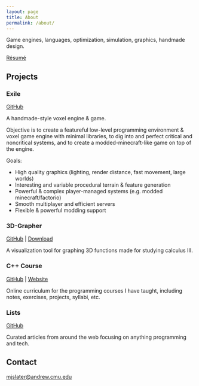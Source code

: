 ```yaml
---
layout: page
title: About
permalink: /about/
---
```


Game engines, languages, optimization, simulation, graphics, handmade design.  

[Résumé](assets/resume.pdf)

## Projects

### Exile

[GitHub](https://github.com/TheNumbat/exile)

A handmade-style voxel engine & game.

Objective is to create a featureful low-level programming environment & voxel game engine with minimal libraries, to dig into and perfect critical and noncritical systems, and to create a modded-minecraft-like game on top of the engine.

Goals:
   - High quality graphics (lighting, render distance, fast movement, large worlds)
   - Interesting and variable procedural terrain & feature generation
   - Powerful & complex player-managed systems (e.g. modded minecraft/factorio)
   - Smooth multiplayer and efficient servers
   - Flexible & powerful modding support

### 3D-Grapher

[GitHub](https://github.com/TheNumbat/3D-Grapher) | [Download](https://github.com/TheNumbat/3D-Grapher/releases)

A visualization tool for graphing 3D functions made for studying calculus III.

### C++ Course

[GitHub](https://github.com/TheNumbat/cpp-course) | [Website](https://thenumbat.github.io/cpp-course)

Online curriculum for the programming courses I have taught, including notes, exercises, projects, syllabi, etc.

### Lists

[GitHub](https://github.com/TheNumbat/Lists)

Curated articles from around the web focusing on anything programming and tech.

## Contact

[mjslater@andrew.cmu.edu](mailto:mjslater@andrew.cmu.edu)
